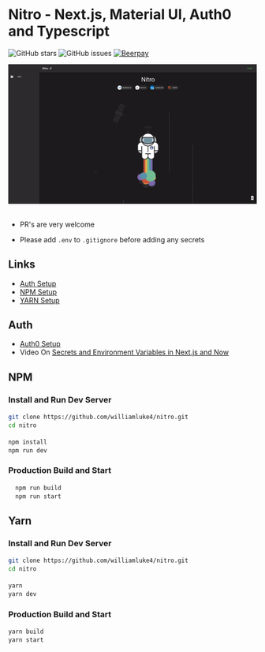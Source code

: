 # **Nitro** - Next.js, Material UI, Auth0 and Typescript

![GitHub stars](https://img.shields.io/github/stars/williamluke4/nitro.svg?style=for-the-badge)
![GitHub issues](https://img.shields.io/github/issues/williamluke4/nitro.svg?style=for-the-badge)
[![Beerpay](https://beerpay.io/williamluke4/Nitro/badge.svg?style=beer)](https://beerpay.io/williamluke4/Nitro)

![NMST](nitro.gif)

##

- PR's are very welcome

- Please add `.env` to `.gitignore` before adding any secrets

## Links

- [Auth Setup](#auth)
- [NPM Setup](#npm)
- [YARN Setup](#yarn)

## Auth

- [Auth0 Setup](https://github.com/atto-byte/useAuth)
- Video On [Secrets and Environment Variables in Next.js and Now](https://www.youtube.com/watch?v=pRbQcy9f5ew)

## NPM

### Install and Run Dev Server

```bash
git clone https://github.com/williamluke4/nitro.git
cd nitro

npm install
npm run dev
```

### Production Build and Start

```bash
  npm run build
  npm run start
```

## Yarn

### Install and Run Dev Server

```bash
git clone https://github.com/williamluke4/nitro.git
cd nitro

yarn
yarn dev
```

### Production Build and Start

```bash
yarn build
yarn start
```
